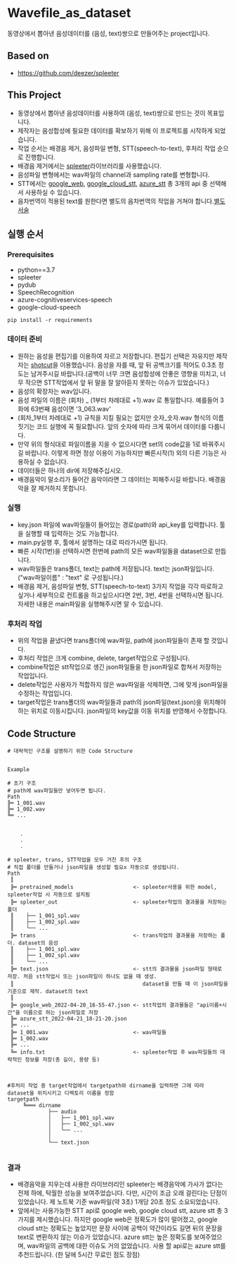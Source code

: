 # Wavefile_as_dataset
동영상에서 뽑아낸 음성데이터를 (음성, text)쌍으로 만들어주는 project입니다. 

## Based on
* https://github.com/deezer/spleeter


## This Project
* 동영상에서 뽑아낸 음성데이터를 사용하여 (음성, text)쌍으로 만드는 것이 목표입니다.
* 제작자는 음성합성에 필요한 데이터를 확보하기 위해 이 프로젝트를 시작하게 되었습니다. 
* 작업 순서는 배경음 제거, 음성파일 변형, STT(speech-to-text), 후처리 작업 순으로 진행합니다.
* 배경음 제거에서는 [spleeter](https://github.com/deezer/spleeter)라이브러리를 사용했습니다.
* 음성파일 변형에서는 wav파일의 channel과 sampling rate를 변형합니다.
* STT에서는 [google_web](https://wicg.github.io/speech-api/), [google_cloud_stt](https://cloud.google.com/speech-to-text), [azure_stt](https://azure.microsoft.com/services/cognitive-services/speech-to-text/#overview) 총 3개의 api 중 선택해서 사용하실 수 있습니다.
* 음차번역이 적용된 text를 원한다면 별도의 음차번역의 작업을 거쳐야 합니다.[별도 서술]()


## 실행 순서
### Prerequisites
* python==3.7
* spleeter
* pydub
* SpeechRecognition
* azure-cognitiveservices-speech
* google-cloud-speech

```
pip install -r requirements
```



### 데이터 준비
* 원하는 음성을 편집기를 이용하여 자르고 저장합니다. 편집기 선택은 자유지만 제작자는 [shotcut](https://shotcut.org/)을 이용했습니다. 음성을 자를 때, 앞 뒤 공백크기를 적어도 0.3초 정도는 남겨주시길 바랍니다.(공백이 너무 크면 음성합성에 안좋은 영향을 미치고, 너무 작으면 STT작업에서 앞 뒤 말을 잘 알아듣지 못하는 이슈가 있었습니다.)
* 음성의 확장자는 wav입니다.
* 음성 파일의 이름은 (회차) _ (1부터 차례대로 +1).wav 로 통일합니다. 예를들어 3화에 63번째 음성이면 '3_063.wav'
* (회차_1부터 차례대로 +1) 규칙을 지킬 필요는 없지만 숫자_숫자.wav 형식의 이름짓기는 코드 실행에 꼭 필요합니다. 앞의 숫자에 따라 크게 묶어서 데이터를 다룹니다.
* 만약 위의 형식대로 파일이름을 지을 수 없으시다면 set의 code값을 1로 바꿔주시길 바랍니다. 이렇게 하면 정상 이용이 가능하지만 빠른시작(1) 외의 다른 기능은 사용하실 수 없습니다.
* 데이터들은 하나의 dir에 저장해주십시오.
* 배경음악이 말소리가 들어간 음악이라면 그 데이터는 피해주시길 바랍니다. 배경음악을 잘 제거하지 못합니다.

### 실행
* key.json 파일에 wav파일들이 들어있는 경로(path)와 api_key를 입력합니다. 툴을 실행할 때 입력하는 것도 가능합니다.
* main.py실행 후, 툴에서 설명하는 대로 따라가시면 됩니다.
* 빠른 시작(1번)을 선택하시면 한번에 path의 모든 wav파일들을 dataset으로 만듭니다.
* wav파일들은 trans폴더, text는 path에 저장됩니다. text는 json파일입니다.("wav파일이름" : "text" 로 구성됩니다.)
* 배경음 제거, 음성파일 변형, STT(speech-to-text) 3가지 작업을 각각 따로하고 싶거나 세부적으로 컨트롤을 하고싶으시다면 2번, 3번, 4번을 선택하시면 됩니다. 자세한 내용은 main파일을 실행해주시면 알 수 있습니다.

### 후처리 작업
* 위의 작업을 끝냈다면 trans폴더에 wav파일, path에 json파일들이 존재 할 것입니다.
* 후처리 작업은 크게 combine, delete, target작업으로 구성됩니다.
* combine작업은 stt작업으로 생긴 json파일들을 한 json파일로 합쳐서 저장하는 작업입니다.
* delete작업은 사용자가 적합하지 않은 wav파일을 삭제하면, 그에 맞게 json파일을 수정하는 작업입니다.
* target작업은 trans폴더의 wav파일들과 path의 json파일(text.json)을 위치해야 하는 위치로 이동시킵니다. json파일의 key값을 이동 위치를 반영해서 수정합니다.


## Code Structure
```
# 대략적인 구조를 설명하기 위한 Code Structure


Example

# 초기 구조
# path에 wav파일들만 넣어두면 됩니다.
Path
╠═ 1_001.wav
╠═ 1_002.wav
╚═ ...  


    .
    .
    .

# spleeter, trans, STT작업을 모두 거친 후의 구조
# 직접 폴더를 만들거나 json파일을 생성할 필요x 자동으로 생성됩니다.
Path
 ║
 ╠═ pretrained_models                   <- spleeter사용을 위한 model, spleeter작업 시 자동으로 설치됨
 ╠═ spleeter_out                        <- spleeter작업의 결과물을 저장하는 폴더
 ║    ├── 1_001_spl.wav
 ║    ├── 1_002_spl.wav
 ║    └── ...
 ╠═ trans                               <- trans작업의 결과물을 저장하는 폴더. dataset의 음성
 ║    ├── 1_001_spl.wav
 ║    ├── 1_002_spl.wav
 ║    └── ...
 ╠═ text.json                           <- stt의 결과물을 json파일 형태로 저장. 처음 stt작업시 또는 json파일이 하나도 없을 때 생성.       
 ║                                         dataset을 만들 때 이 json파일을 기준으로 제작. dataset의 text
 ║ 
 ╠═ google_web_2022-04-20_16-55-47.json <- stt작업의 결과물들은 "api이름+시간"을 이름으로 하는 json파일로 저장  
 ╠═ azure_stt_2022-04-21_18-21-20.json
 ╠═ ...
 ╠═ 1_001.wav                           <- wav파일들
 ╠═ 1_002.wav
 ╠═ ...                   
 ╚═ info.txt                            <- spleeter작업 후 wav파일들의 대략적인 정보를 저장(총 길이, 용량 등)



```

```
#후처리 작업 중 target작업에서 targetpath와 dirname을 입력하면 그에 따라 dataset을 위치시키고 디렉토리 이름을 정함
targetpath
     ╚═══ dirname
             ├── audio
             │   ├── 1_001_spl.wav
             │   ├── 1_002_spl.wav
             │   └── ...
             │
             └── text.json
             
```


### 결과
* 배경음악을 지우는데 사용한 라이브러리인 spleeter는 배경음악에 가사가 없다는 전제 하에, 탁월한 성능을 보여주었습니다. 다만, 시간이 조금 오래 걸린다는 단점이 있었습니다. 제 노트북 기준 wav파일(약 3초) 1개당 20초 정도 소요되었습니다.
* 앞에서는 사용가능한 STT api로 google web, google cloud stt, azure stt 총 3가지를 제시했습니다. 하지만 google web은 정확도가 많이 떨어졌고, google cloud stt는 정확도는 높았지만 문장 사이에 공백이 약간이라도 길면 뒤의 문장을 text로 변환하지 않는 이슈가 있었습니다. azure stt는 높은 정확도를 보여주었으며, wav파일의 공백에 대한 이슈도 거의 없었습니다. 사용 할 api로는 azure stt를 추천드립니다. (한 달에 5시간 무료인 점도 장점) 













